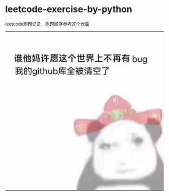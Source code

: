 # leetcode-exercise-by-python
 leetcode刷题记录，刷题顺序参考[这个仓库](https://github.com/itcharge/LeetCode-Py/blob/main/Contents/00.Introduction/05.Categories-List.md)


<div align=center><img src="preface.jpg" width="  "></div>
